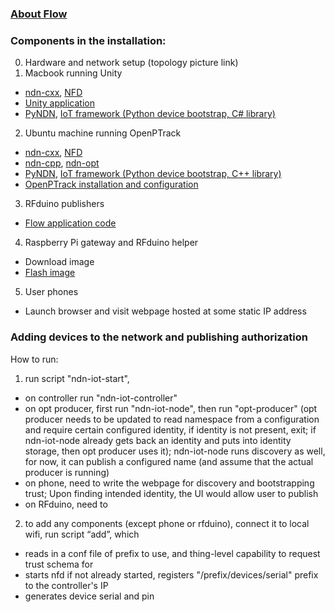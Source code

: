 ### [About Flow](http://github.com/remap/ndn-flow/wiki)

### Components in the installation:
0. Hardware and network setup (topology picture link)
1. Macbook running Unity
  * [ndn-cxx](https://github.com/named-data/ndn-cxx), [NFD](https://github.com/named-data/nfd)
  * [Unity application](https://github.com/remap/ndn-flow/blob/master/unity/README.md)
  * [PyNDN](https://github.com/named-data/PyNDN2), [IoT framework (Python device bootstrap, C# library)](https://github.com/remap/ndn-flow/tree/master/framework)
2. Ubuntu machine running OpenPTrack
  * [ndn-cxx](https://github.com/named-data/ndn-cxx), [NFD](https://github.com/named-data/nfd)
  * [ndn-cpp](https://github.com/named-data/ndn-cpp), [ndn-opt](https://github.com/OpenPTrack/ndn-opt/tree/master/publisher#how-to-use)
  * [PyNDN](https://github.com/named-data/PyNDN2), [IoT framework (Python device bootstrap, C++ library)](https://github.com/remap/ndn-flow/tree/master/framework)
  * [OpenPTrack installation and configuration](https://github.com/OpenPTrack/open_ptrack/wiki)
3. RFduino publishers
  * [Flow application code](https://github.com/remap/ndn-flow/blob/master/rfduino/rfduino-flow-producer/INSTALL.md)
4. Raspberry Pi gateway and RFduino helper
  * Download image
  * [Flash image](https://www.raspberrypi.org/documentation/installation/installing-images/)
5. User phones
  * Launch browser and visit webpage hosted at some static IP address

### Adding devices to the network and publishing authorization
How to run:
1. run script "ndn-iot-start", 
 - on controller run "ndn-iot-controller"
 - on opt producer, first run "ndn-iot-node", then run "opt-producer" (opt producer needs to be updated to read namespace from a configuration and require certain configured identity, if identity is not present, exit; if ndn-iot-node already gets back an identity and puts into identity storage, then opt producer uses it); ndn-iot-node runs discovery as well, for now, it can publish a configured name (and assume that the actual producer is running)
 - on phone, need to write the webpage for discovery and bootstrapping trust; Upon finding intended identity, the UI would allow user to publish
 - on RFduino, need to 

2. to add any components (except phone or rfduino), connect it to local wifi, run script “add”, which 
* reads in a conf file of prefix to use, and thing-level capability to request trust schema for
* starts nfd if not already started, registers "/prefix/devices/serial" prefix to the controller's IP
* generates device serial and pin

